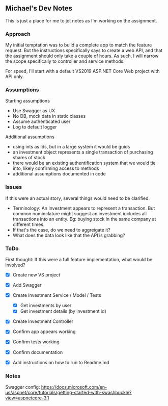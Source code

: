 
## Michael's Dev Notes
This is just a place for me to jot notes as I'm working on the assignment.

### Approach
My initial temptation was to build a complete app to match the feature request. But the instructions specifically says to create a web API, and that the assignment should only take a couple of hours. As such, I will narrow the scope specifically to controller and service methods. 

For speed, I'll start with a default VS2019 ASP.NET Core Web project with API only.

### Assumptions
Starting assumptions
- Use Swagger as UX
- No DB, mock data in static classes
- Assume authenticated user
- Log to default logger

Additional assumptions
- using ints as Ids, but in a large system it would be guids
- an investment object represents a single transaction of purchasing shares of stock
- there would be an existing authentification system that we would tie into, likely confirming access to methods
- additional assumptions documented in code

### Issues
If this were an actual story, several things would need to be clarified. 
- Terminology: An Investment appears to represent a transaction. But common nominclature might suggest an investment includes all transactions into an entity. Eg: buying stock in the same company at different times.
- If that's the case, do we need to aggreigate it? 
- What does the data look like that the API is grabbing?


### ToDo
First thought: If this were a full feature implementation, what would be involved?
 - [x] Create new VS project
 - [x] Add Swagger
 - [x] Create Investment Service / Model / Tests
	 - [x] Get investments by user
	 - [x] Get investment details (by investment id)
 - [x] Create Investment Controller
 - [x] Confirm app appears working
 - [x] Confirm tests working
 - [x] Confirm documentation
 - [x] Add instructions on how to run to Readme.md


### Notes
Swagger config: https://docs.microsoft.com/en-us/aspnet/core/tutorials/getting-started-with-swashbuckle?view=aspnetcore-3.1

